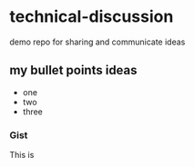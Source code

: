 # technical-discussion
demo repo for sharing and communicate ideas
## my bullet points ideas
* one
* two
* three
### Gist
This is 
